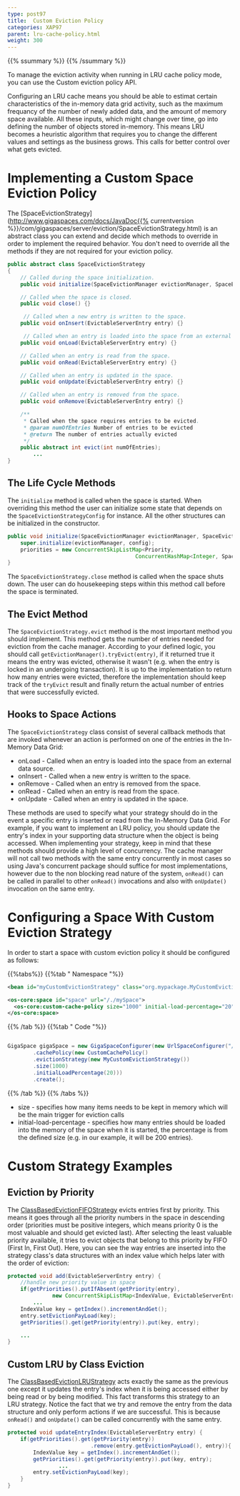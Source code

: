 ```yaml
---
type: post97
title:  Custom Eviction Policy
categories: XAP97
parent: lru-cache-policy.html
weight: 300
---
```



{{% ssummary %}} {{% /ssummary %}}



To manage the eviction activity when running in LRU cache policy mode, you can use the Custom eviction policy API.

Configuring an LRU cache means you should be able to estimat certain characteristics of the in-memory data grid activity, such as the maximum frequancy of the number of newly added data, and the amount of memory space available. All these inputs, which might change over time, go into defining the number of objects stored in-memory. This means LRU becomes a heuristic algorithm that requires you to change the different values and settings as the business grows. This calls for better control over what gets evicted.

# Implementing a Custom Space Eviction Policy

The [SpaceEvictionStrategy](http://www.gigaspaces.com/docs/JavaDoc{{% currentversion %}}/com/gigaspaces/server/eviction/SpaceEvictionStrategy.html) is an abstract class you can extend and decide which methods to override in order to implement the required behavior. You don't need to override all the methods if they are not required for your eviction policy.


```java
public abstract class SpaceEvictionStrategy
{
	// Called during the space initialization.
	public void initialize(SpaceEvictionManager evictionManager, SpaceEvictionStrategyConfig config){}

	// Called when the space is closed.
	public void close() {}

	 // Called when a new entry is written to the space.
	public void onInsert(EvictableServerEntry entry) {}

	 // Called when an entry is loaded into the space from an external data source.
	public void onLoad(EvictableServerEntry entry) {}

	// Called when an entry is read from the space.
	public void onRead(EvictableServerEntry entry) {}

	// Called when an entry is updated in the space.
	public void onUpdate(EvictableServerEntry entry) {}

	// Called when an entry is removed from the space.
	public void onRemove(EvictableServerEntry entry) {}

	/**
	 * Called when the space requires entries to be evicted.
	 * @param numOfEntries Number of entries to be evicted
	 * @return The number of entries actually evicted
	 */
	public abstract int evict(int numOfEntries);
        ...
}
```

## The Life Cycle Methods

The `initialize` method is called when the space is started. When overriding this method the user can initialize some state that depends on the `SpaceEvictionStrategyConfig` for instance. All the other structures can be initialized in the constructor.


```java
public void initialize(SpaceEvictionManager evictionManager, SpaceEvictionStrategyConfig config){
	super.initialize(evictionManager, config);
	priorities = new ConcurrentSkipListMap<Priority,
                                        ConcurrentHashMap<Integer, SpaceEvictionStrategy>>();
}
```

The `SpaceEvictionStrategy.close` method is called when the space shuts down. The user can do housekeeping steps within this method call before the space is terminated.

## The Evict Method

The `SpaceEvictionStrategy.evict` method is the most important method you should implement. This method gets the number of entries needed for eviction from the cache manager. According to your defined logic, you should call `getEvictionManager().tryEvict(entry)`, if it returned true it means the entry was evicted, otherwise it wasn't (e.g. when the entry is locked in an undergoing transaction). It is up to the implementation to return how many entries were evicted, therefore the implementation should keep track of the `tryEvict` result and finally return the actual number of entries that were successfully evicted.

## Hooks to Space Actions

The `SpaceEvictionStrategy` class consist of several callback methods that are invoked whenever an action is performed on one of the entries in the In-Memory Data Grid:

- onLoad - Called when an entry is loaded into the space from an external data source.
- onInsert - Called when a new entry is written to the space.
- onRemove - Called when an entry is removed from the space.
- onRead - Called when an entry is read from the space.
- onUpdate - Called when an entry is updated in the space.

These methods are used to specify what your strategy should do in the event a specific entry is inserted or read from the In-Memory Data Grid. For example, if you want to implement an LRU policy, you should update the entry's index in your supporting data structure when the object is being accessed. When implementing your strategy, keep in mind that these methods should provide a high level of concurrency. The cache manager will not call two methods with the same entry concurrently in most cases so using Java's concurrent package should suffice for most implementations, however due to the non blocking read nature of the system, `onRead()` can be called in parallel to other `onRead()` invocations and also with `onUpdate()` invocation on the same entry.

# Configuring a Space With Custom Eviction Strategy

In order to start a space with custom eviction policy it should be configured as follows:

{{%tabs%}}
{{%tab "  Namespace "%}}


```xml
<bean id="myCustomEvictionStrategy" class="org.mypackage.MyCustomEvictionStrategy" />

<os-core:space id="space" url="/./mySpace">
  <os-core:custom-cache-policy size="1000" initial-load-percentage="20"	space-eviction-strategy="myCustomEvictionStrategy"/>
</os-core:space>
```

{{% /tab %}}
{{%tab "  Code "%}}


```java

GigaSpace gigaSpace = new GigaSpaceConfigurer(new UrlSpaceConfigurer("/./mySpace")
        .cachePolicy(new CustomCachePolicy()
        .evictionStrategy(new MyCustomEvictionStrategy())
        .size(1000)
        .initialLoadPercentage(20)))
        .create();
```

{{% /tab %}}
{{% /tabs %}}

- size - specifies how many items needs to be kept in memory which will be the main trigger for eviction calls
- initial-load-percentage - specifies how many entries should be loaded into the memory of the space when it is started, the percentage is from the defined size (e.g. in our example, it will be 200 entries).

# Custom Strategy Examples

## Eviction by Priority

The [ClassBasedEvictionFIFOStrategy](https://github.com/OpenSpaces/PrioritizedEvictionStrategy/blob/master/src/main/java/org/openspaces/eviction/singleorder/ClassBasedEvictionFIFOStrategy.java) evicts entries first by priority. This means it goes through all the priority numbers in the space in descending order (priorities must be positive integers, which means priority 0 is the most valuable and should get evicted last). After selecting the least valuable priority available, it tries to evict objects that belong to this priority by FIFO (First In, First Out). Here, you can see the way entries are inserted into the strategy class's data structures with an index value which helps later with the order of eviction:


```java
protected void add(EvictableServerEntry entry) {
	//handle new priority value in space
	if(getPriorities().putIfAbsent(getPriority(entry),
              new ConcurrentSkipListMap<IndexValue, EvictableServerEntry>()) == null)
        ...
	IndexValue key = getIndex().incrementAndGet();
	entry.setEvictionPayLoad(key);
	getPriorities().get(getPriority(entry)).put(key, entry);

	...
}
```

## Custom LRU by Class Eviction

The [ClassBasedEvictionLRUStrategy](https://github.com/OpenSpaces/PrioritizedEvictionStrategy/blob/master/src/main/java/org/openspaces/eviction/singleorder/ClassBasedEvictionLRUStrategy.java) acts exactly the same as the previous one except it updates the entry's index when it is being accessed either by being read or by being modified. This fact transforms this strategy to an LRU strategy. Notice the fact that we try and remove the entry from the data structure and only perform actions if we are successful. This is because `onRead()` and `onUpdate()` can be called concurrently with the same entry.


```java
protected void updateEntryIndex(EvictableServerEntry entry) {
	if(getPriorities().get(getPriority(entry))
                          .remove(entry.getEvictionPayLoad(), entry)){
		IndexValue key = getIndex().incrementAndGet();
		getPriorities().get(getPriority(entry)).put(key, entry);
                ...
		entry.setEvictionPayLoad(key);
	}
}
```
